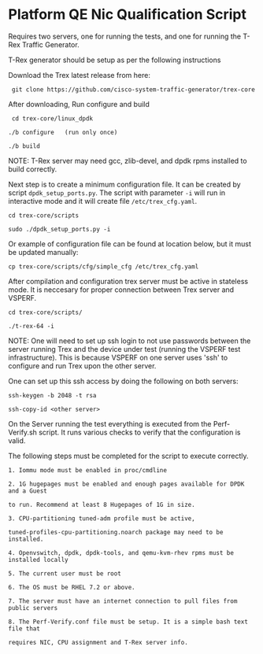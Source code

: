 # Platform QE Nic Qualification Script

Requires two servers, one for running the tests, and one for running the T-Rex
Traffic Generator.

T-Rex generator should be setup as per the following instructions

Download the Trex latest release from here:

     git clone https://github.com/cisco-system-traffic-generator/trex-core

After downloading, Run configure and build

     cd trex-core/linux_dpdk

    ./b configure   (run only once)

    ./b build

NOTE: T-Rex server may need gcc, zlib-devel, and dpdk rpms installed to build
correctly.

Next step is to create a minimum configuration file. It can be created by script ``dpdk_setup_ports.py``.
The script with parameter ``-i`` will run in interactive mode and it will create file ``/etc/trex_cfg.yaml``.

    cd trex-core/scripts

    sudo ./dpdk_setup_ports.py -i

Or example of configuration file can be found at location below, but it must be updated manually:

    cp trex-core/scripts/cfg/simple_cfg /etc/trex_cfg.yaml

After compilation and configuration trex server must be active in stateless mode.
It is neccesary for proper connection between Trex server and VSPERF.

    cd trex-core/scripts/

    ./t-rex-64 -i

NOTE: One will need to set up ssh login to not use passwords between the server
running Trex and the device under test (running the VSPERF test
infrastructure). This is because VSPERF on one server uses 'ssh' to
configure and run Trex upon the other server.

One can set up this ssh access by doing the following on both servers:

    ssh-keygen -b 2048 -t rsa

    ssh-copy-id <other server>

On the Server running the test everything is executed from the Perf-Verify.sh
script. It runs various checks to verify that the configuration is valid.

The following steps must be completed for the script to execute correctly.

    1. Iommu mode must be enabled in proc/cmdline

    2. 1G hugepages must be enabled and enough pages available for DPDK and a Guest

    to run. Recommend at least 8 Hugepages of 1G in size.

    3. CPU-partitioning tuned-adm profile must be active,

    tuned-profiles-cpu-partitioning.noarch package may need to be installed.

    4. Openvswitch, dpdk, dpdk-tools, and qemu-kvm-rhev rpms must be installed locally

    5. The current user must be root

    6. The OS must be RHEL 7.2 or above.

    7. The server must have an internet connection to pull files from public servers

    8. The Perf-Verify.conf file must be setup. It is a simple bash text file that

    requires NIC, CPU assignment and T-Rex server info.

